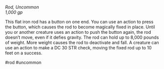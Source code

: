 *Rod, Uncommon*  
*1,000 gp*

This flat iron rod has a button on one end. You can use an action to press the button, which causes the rod to become magically fixed in place. Until you or another creature uses an action to push the button again, the rod doesn’t move, even if it defies gravity. The rod can hold up to 8,000 pounds of weight. More weight causes the rod to deactivate and fall. A creature can use an action to make a DC 30 STR check, moving the fixed rod up to 10 feet on a success.

#rod #uncommon
